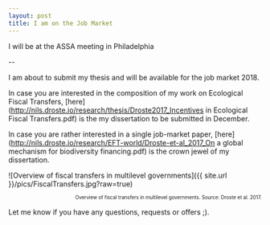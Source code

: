 ```yaml
---
layout: post
title: I am on the Job Market
---
```

<div class="message">
  I will be at the ASSA meeting in Philadelphia
</div>

--

I am about to submit my thesis and will be available for the job market 2018.

In case you are interested in the composition of my work on Ecological Fiscal Transfers, [here](http://nils.droste.io/research/thesis/Droste2017_Incentives in Ecological Fiscal Transfers.pdf) is the my dissertation to be submitted in December.

In case you are rather interested in a single job-market paper, [here](http://nils.droste.io/research/EFT-world/Droste-et-al_2017_On a global mechanism for biodiversity financing.pdf) is the crown jewel of my dissertation.

![Overview of fiscal transfers in multilevel governments]({{ site.url }}/pics/FiscalTransfers.jpg?raw=true)
<p style="text-align: right;"><sub><sup> Overview of fiscal transfers in multilevel governments. Source: Droste et al. 2017. </sup></sub></p>

Let me know if you have any questions, requests or offers ;).
